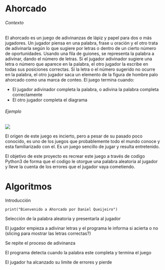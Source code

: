 # Ahorcado
###### Contexto
El ahorcado es un juego de adivinanzas de lápiz y papel para dos o más jugadores. Un jugador piensa en una palabra, frase u oración y el otro trata de adivinarla según lo que sugiere por letras o dentro de un cierto número de oportunidades.
Usando una fila de guiones, se representa la palabra a adivinar, dando el número de letras. Si el jugador adivinador sugiere una letra o número que aparece en la palabra, el otro jugador la escribe en todas sus posiciones correctas. Si la letra o el número sugerido no ocurre en la palabra, el otro jugador saca un elemento de la figura de hombre palo ahorcado como una marca de conteo. El juego termina cuando:
- El jugador adivinador completa la palabra, o adivina la palabra completa correctamente
- El otro jugador completa el diagrama
###### Ejemplo
![](https://upload.wikimedia.org/wikipedia/commons/thumb/6/6e/Hangman.svg/100px-Hangman.svg.png)

El origen de este juego es incierto, pero a pesar de su pasado poco conocido, es uno de los juegos que probablemente todo el mundo conoce y esta familiarizado con el.
Es un juego sencillo de jugar y resulta entretenido.

El objetivo de este proyecto es recrear este juego a través de codigo Python3 de forma que el codigo le otorgue una palabra aleatoria al jugador y lleve la cuenta de los errores que el jugador vaya cometiendo.


# Algoritmos


Introducción

    print("Bienvenido a Ahorcado por Daniel Queijeiro")

Selección de la palabra aleatoria y presentarla al jugador

El jugador empieza a adivinar letras y el programa le informa si acierta o no (slicing para mostrar las letras correctas?)

      
Se repite el proceso de adivinanza 

     

El programa detecta cuando la palabra este completa y termina el juego

 

 El jugador ha alcanzado su limite de errores y pierde
 
